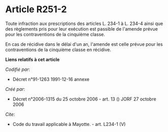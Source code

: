 # Article R251-2

Toute infraction aux prescriptions des articles L. 234-1 à L. 234-4 ainsi que des règlements pris pour leur exécution est
passible de l'amende prévue pour les contraventions de la cinquième classe. 

En cas de récidive dans le délai d'un an, l'amende est celle prévue pour les contraventions de la cinquième classe en
récidive.

**Liens relatifs à cet article**

_Codifié par_:

  - Décret n°91-1263 1991-12-16 annexe

_Créé par_:

  - Décret n°2006-1315 du 25 octobre 2006 - art. 13 () JORF 27 octobre 2006

_Cite_:

  - Code du travail applicable à Mayotte. - art. L234-1 (V)
